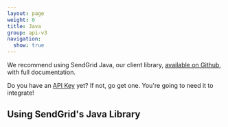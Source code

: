 ```yaml
---
layout: page
weight: 0
title: Java
group: api-v3
navigation:
  show: true
---
```

<call-out>

We recommend using SendGrid Java, our client library, <a href="https://github.com/sendgrid/sendgrid-java">available on Github</a>, with full documentation. </call-out>

<call-out>

Do you have an [API Key](https://app.sendgrid.com/settings/api_keys) yet? If not, go get one. You're going to need it to integrate!

</call-out>

## Using SendGrid's Java Library 	
<script src="https://gist.github.com/sendgrid-gists/78d8385f823e0d69580644cc6ca97101.js"></script>
